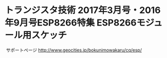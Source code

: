 # トランジスタ技術 2017年3月号・2016年9月号ESP8266特集 ESP8266モジュール用スケッチ

  サポートページ
  http://www.geocities.jp/bokunimowakaru/cq/esp/
